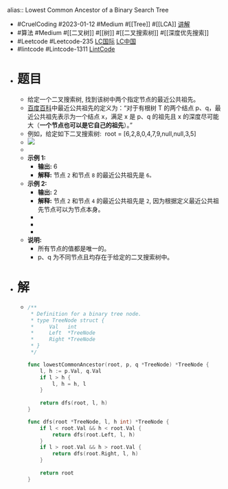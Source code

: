 alias:: Lowest Common Ancestor of a Binary Search Tree

- #CruelCoding #2023-01-12 #Medium #[[Tree]] #[[LCA]] [讲解](https://youtu.be/tzIzIcWZtY4)
- #算法 #Medium #[[二叉树]] #[[树]] #[[二叉搜索树]] #[[深度优先搜索]]
- #Leetcode #Leetcode-235 [LC国际](https://leetcode.com/problems/lowest-common-ancestor-of-a-binary-search-tree/) [LC中国](https://leetcode.cn/problems/lowest-common-ancestor-of-a-binary-search-tree/)
- #lintcode #Lintcode-1311 [LintCode](https://www.lintcode.com/problem/1311/)
- # 题目
	- 给定一个二叉搜索树, 找到该树中两个指定节点的最近公共祖先。
	- [百度百科](https://baike.baidu.com/item/%E6%9C%80%E8%BF%91%E5%85%AC%E5%85%B1%E7%A5%96%E5%85%88/8918834?fr=aladdin)中最近公共祖先的定义为：“对于有根树 T 的两个结点 p、q，最近公共祖先表示为一个结点 x，满足 x 是 p、q 的祖先且 x 的深度尽可能大（**一个节点也可以是它自己的祖先**）。”
	- 例如，给定如下二叉搜索树:  root = [6,2,8,0,4,7,9,null,null,3,5]
	- ![](https://assets.leetcode-cn.com/aliyun-lc-upload/uploads/2018/12/14/binarysearchtree_improved.png)
	-
	- **示例 1:**
		- **输出:** 6
		- **解释:** 节点 `2` 和节点 `8` 的最近公共祖先是 `6。`
	- **示例 2:**
		- **输出:** 2
		- **解释:** 节点 `2` 和节点 `4` 的最近公共祖先是 `2`, 因为根据定义最近公共祖先节点可以为节点本身。
		-
		-
		-
	- **说明:**
		- 所有节点的值都是唯一的。
		- p、q 为不同节点且均存在于给定的二叉搜索树中。
- # 解
	- ```go
	  /**
	   * Definition for a binary tree node.
	   * type TreeNode struct {
	   *     Val   int
	   *     Left  *TreeNode
	   *     Right *TreeNode
	   * }
	   */
	  
	  func lowestCommonAncestor(root, p, q *TreeNode) *TreeNode {
	      l, h := p.Val, q.Val
	      if l > h {
	          l, h = h, l
	      }
	      
	      return dfs(root, l, h)
	  }
	  
	  func dfs(root *TreeNode, l, h int) *TreeNode {
	      if l < root.Val && h < root.Val {
	          return dfs(root.Left, l, h)
	      }
	      if l > root.Val && h > root.Val {
	          return dfs(root.Right, l, h)
	      }
	      
	      return root
	  }
	  ```